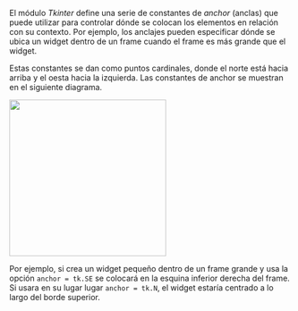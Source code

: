 El módulo *Tkinter* define una serie de constantes de *anchor* (anclas) que puede utilizar para controlar dónde se colocan los elementos en relación con su contexto. Por ejemplo, los anclajes pueden especificar dónde se ubica un widget dentro de un frame cuando el frame es más grande que el widget.  

Estas constantes se dan como puntos cardinales, donde el norte está hacia arriba y el oesta hacia la izquierda. Las constantes de anchor se muestran en el siguiente diagrama.  

<p align="left">
	<img src="assets/img1.png" width="280" height="280">
</p>

Por ejemplo, si crea un widget pequeño dentro de un frame grande y usa la opción `anchor = tk.SE` se colocará en la esquina inferior derecha del frame. Si usara en su lugar lugar `anchor = tk.N`, el widget estaría centrado a lo largo del borde superior.

